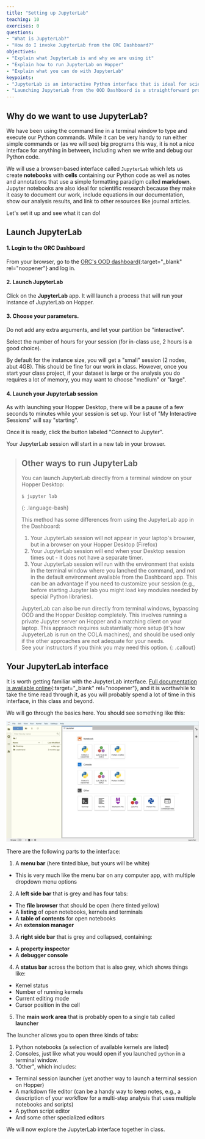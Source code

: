 ```yaml
---
title: "Setting up JupyterLab"
teaching: 10
exercises: 0
questions:
- "What is JupyterLab?"
- "How do I invoke JupyterLab from the ORC Dashboard?"
objectives:
- "Explain what JupyterLab is and why we are using it"
- "Explain how to run JupyterLab on Hopper"
- "Explain what you can do with JupyterLab"
keypoints:
- "JupyterLab is an interactive Python interface that is ideal for scientific work"
- "Launching JupyterLab from the OOD Dashboard is a straightforward process"
---
```


## Why do we want to use JupyterLab? 

We have been using the command line in a terminal window to type and execute our Python commands. 
While it can be very handy to run either simple commands or (as we will see) big programs this way, 
it is not a nice interface for anything in between, including when we write and debug our Python code.

We will use a browser-based interface called `JupyterLab`
which lets us create **notebooks** with **cells** containing our Python code
as well as notes and annotations that use a simple formatting paradigm called **markdown**. 
Jupyter notebooks are also ideal for scientific research because they make it easy to document our work, 
include equations in our documentation, show our analysis results, 
and link to other resources like journal articles. 

Let's set it up and see what it can do!

## Launch JupyterLab

#### 1. Login to the ORC Dashboard

From your browser, go to the [ORC's OOD dashboard](https://ondemand.orc.gmu.edu/){:target="_blank" rel="noopener"}
and log in.

#### 2. Launch JupyterLab

Click on the **JupyterLab** app. It will launch a process that will run your instance of JupyterLab on Hopper.

#### 3. Choose your parameters.

Do not add any extra arguments, and let your partition be "interactive".

Select the number of hours for your session (for in-class use, 2 hours is a good choice).

By default for the instance size, you will get a "small" session (2 nodes, abut 4GB). 
This should be fine for our work in class.
However, once you start your class project, if your dataset is large or the analysis you do
requires a lot of memory, you may want to choose "medium" or "large".

#### 4. Launch your JupyterLab session

As with launching your Hopper Desktop, there will be a pause of a few seconds to minutes
while your session is set up. 
Your list of "My Interactive Sessions" will say "starting".

Once it is ready, click the button labeled "Connect to Jupyter".

Your JupyterLab session will start in a new tab in your browser.

> ## Other ways to run JupyterLab
>
> You can launch JupyterLab directly from a terminal window on your Hopper Desktop:
> ~~~
> $ jupyter lab
> ~~~
> {: .language-bash}
> 
> This method has some differences from using the JupyterLab app in the Dashboard:
> 1. Your JupyterLab session will not appear in your laptop's browser, but in a browser on your Hopper Desktop (Firefox)
> 2. Your JupyterLab session will end when your Desktop session times out - it does not have a separate timer.
> 3. Your JupyterLab session will run with the environment that exists in the terminal window where you lanched the command, and not in the default environment available from the Dashboard app. This can be an advantage if you need to customize your session (e.g., before starting Jupyter lab you might load key modules needed by special Python libraries).
> 
> JupyterLab can also be run directly from terminal windows, bypassing OOD and the Hopper Desktop completely. 
> This involves running a private Jupyter server on Hopper and a matching client on your laptop. 
> This appraoch requires substantially more setup (it's how JupyeterLab is run on the COLA machines), 
> and should be used only if the other approaches are not adequate for your needs.  
> See your instructors if you think you may need this option.
{: .callout}

## Your JupyterLab interface

It is worth getting familiar with the JupyterLab interface. 
[Full documentation is available online](https://jupyterlab.readthedocs.io/en/stable/user/interface.html){:target="_blank" rel="noopener"}, 
and it is worthwhile to take the time read through it, 
as you will probably spend a lot of time in this interface, in this class and beyond.

We will go through the basics here.
You should see something like this:

![JupyterLab interface](../fig/jupyterlab_interface.jpg)

There are the following parts to the interface:
1. A **menu bar** (here tinted blue, but yours will be white)
  * This is very much like the menu bar on any computer app, with multiple dropdown menu options
2. A **left side bar** that is grey and has four tabs:
  * The **file browser** that should be open (here tinted yellow)
  * A **listing** of open notebooks, kernels and terminals
  * A **table of contents** for open notebooks
  * An **extension manager**
3. A **right side bar** that is grey and collapsed, containing:
  * A **property inspector**
  * A **debugger console**
4. A **status bar** across the bottom that is also grey, which shows things like:
  * Kernel status
  * Number of running kernels
  * Current editing mode
  * Cursor position in the cell
5. The **main work area** that is probably open to a single tab called **launcher**
 
The launcher allows you to open three kinds of tabs:
1. Python notebooks (a selection of available kernels are listed)
2. Consoles, just like what you would open if you launched `python` in a terminal window.
3. "Other", which includes:
  * Terminal session launcher (yet another way to launch a terminal session on Hopper)
  * A markdown file editor (can be a handy way to keep notes, e.g., a description of your workflow for a multi-step analysis that uses multiple notebooks and scripts)
  * A python script editor 
  * And some other specialized editors

We will now explore the JupyterLab interface together in class.
